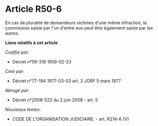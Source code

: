 # Article R50-6

En cas de pluralité de demandeurs victimes d'une même infraction, la commission saisie par l'un d'entre eux peut être
également saisie par les autres.

**Liens relatifs à cet article**

_Codifié par_:

  - Décret n°59-318 1959-02-23

_Créé par_:

  - Décret n°77-194 1977-03-03 art. 2 JORF 5 mars 1977

_Abrogé par_:

  - Décret n°2008-522 du 2 juin 2008 - art. 5

_Nouveaux textes_:

  - CODE DE L'ORGANISATION JUDICIAIRE. - art. R214-6 (V)
